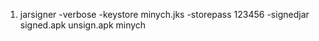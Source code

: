 1. jarsigner -verbose -keystore minych.jks -storepass 123456 -signedjar signed.apk unsign.apk minych

